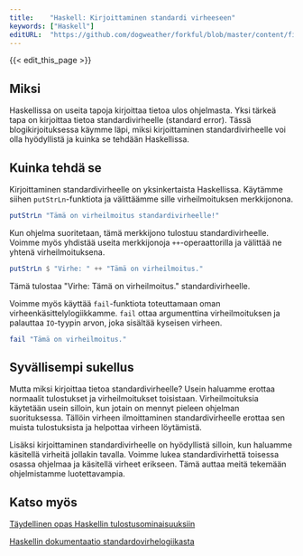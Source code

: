```yaml
---
title:    "Haskell: Kirjoittaminen standardi virheeseen"
keywords: ["Haskell"]
editURL:  "https://github.com/dogweather/forkful/blob/master/content/fi/haskell/writing-to-standard-error.md"
---
```


{{< edit_this_page >}}

## Miksi

Haskellissa on useita tapoja kirjoittaa tietoa ulos ohjelmasta. Yksi tärkeä tapa on kirjoittaa tietoa standardivirheelle (standard error). Tässä blogikirjoituksessa käymme läpi, miksi kirjoittaminen standardivirheelle voi olla hyödyllistä ja kuinka se tehdään Haskellissa.

## Kuinka tehdä se

Kirjoittaminen standardivirheelle on yksinkertaista Haskellissa. Käytämme siihen `putStrLn`-funktiota ja välittäämme sille virheilmoituksen merkkijonona.

```Haskell
putStrLn "Tämä on virheilmoitus standardivirheelle!"
```

Kun ohjelma suoritetaan, tämä merkkijono tulostuu standardivirheelle. Voimme myös yhdistää useita merkkijonoja `++`-operaattorilla ja välittää ne yhtenä virheilmoituksena.

```Haskell
putStrLn $ "Virhe: " ++ "Tämä on virheilmoitus."
```

Tämä tulostaa "Virhe: Tämä on virheilmoitus." standardivirheelle.

Voimme myös käyttää `fail`-funktiota toteuttamaan oman virheenkäsittelylogiikkamme. `fail` ottaa argumenttina virheilmoituksen ja palauttaa `IO`-tyypin arvon, joka sisältää kyseisen virheen.

```Haskell
fail "Tämä on virheilmoitus."
```

## Syvällisempi sukellus

Mutta miksi kirjoittaa tietoa standardivirheelle? Usein haluamme erottaa normaalit tulostukset ja virheilmoitukset toisistaan. Virheilmoituksia käytetään usein silloin, kun jotain on mennyt pieleen ohjelman suorituksessa. Tällöin virheen ilmoittaminen standardivirheelle erottaa sen muista tulostuksista ja helpottaa virheen löytämistä.

Lisäksi kirjoittaminen standardivirheelle on hyödyllistä silloin, kun haluamme käsitellä virheitä jollakin tavalla. Voimme lukea standardivirhettä toisessa osassa ohjelmaa ja käsitellä virheet erikseen. Tämä auttaa meitä tekemään ohjelmistamme luotettavampia.

## Katso myös

[Täydellinen opas Haskellin tulostusominaisuuksiin](https://www.haskell.org/tutorial/io.html#output)

[Haskellin dokumentaatio standardovirhelogiikasta](https://hackage.haskell.org/package/base-4.15.0.0/docs/System-IO-Error.html)